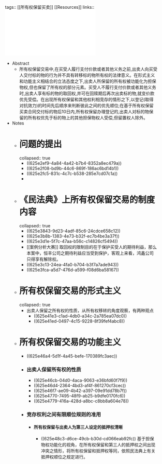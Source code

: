 tags:: [[所有权保留买卖]] [[Resources]]
links:: ![高_2020_《民法典》视野下所有权保留交易的法律构成.pdf](../assets/高_2020_《民法典》视野下所有权保留交易的法律构成_1650339158907_0.pdf)

- Abstract
	- 所有权保留交易中,在买受人履行支付价款或者其他义务之前,出卖人向买受人交付标的物的行为并不具有转移标的物所有权的法律意义。在形式主义和功能主义相结合的立法态度之下,出卖人所保留的所有权被功能化为担保物权,但也保留了所有权的部分元素。买受人不履行支付价款或者其他义务时,出卖人享有标的物的取回权,并可在回赎期后再次出卖标的物,就变价款优先受偿。在出现所有权保留和其他权利相竞存的情形之下,以登记(取得对抗效力)的时间先后顺序来判断彼此之间的优先顺位;在基于所有权保留买卖合同交付标的物后10日内,所有权保留办理登记的,出卖人对标的物保留的所有权优先于标的物上的其他担保物权人受偿,但留置权人除外。
- Notes
	- # 问题的提出
	  collapsed:: true
		- ((625e2ef9-4a84-4a42-b7b4-8352a8ec479a))
		- ((625e2f08-bd9b-44c6-869f-186ac6bd14b1))
		- ((625e2fc5-831c-4c7c-b538-285e7cd07c1a))
		-
	- # 《民法典》上所有权保留交易的制度内容
	  collapsed:: true
		- ((625e3843-9d23-4adf-85c6-24cdce658c12))
		- ((625e3b8b-1383-4e73-b32f-ec7b4be3a37f))
		- ((625e3d1e-5f7c-47aa-b56c-c14826cf5494))
		- [[案例分析大赛]] 取回权的限制目的在于保护买受人的期待利益，那么本案中，恒丰公司之期待利益应当受到保护，客观上来看，鸿鑫公司只得享有解除权。
		- ((625e3c13-24ea-4fa0-b704-b3f7a7ade943))
		- ((625e3fca-a5d7-476d-a599-f08d6ba58167))
	- # 所有权保留交易的形式主义
	  collapsed:: true
		- 出卖人保留之所有权的性质，从所有权移转的角度观察，有两种观点
			- ((625e41e3-c1ad-4db0-a34c-2a785ea07dc0))
			- ((625e41ed-0497-4c15-9228-8f39fef4abc8))
	- # 所有权保留交易的功能主义
		- ((625e46a4-5d1f-4a45-befe-170389fc3aec))
		- ### 出卖人保留所有权的性质
			- ((625e46cb-04d0-4aca-9063-e36bfd60f7f9))
			- ((625e46d4-2364-4bd3-af4f-861270cf3cec))
			- ((625e46f7-ae09-4b42-a397-09e91dd78b7f))
			- ((625e4770-7495-48f9-ab25-b9dfe0170fc6))
			- ((625e4779-416a-428d-a8bc-c8bb8a604e78))
		- ### 竞存权利之间有限顺位规则的准用
			- #### 所有权保留与出卖人为第三人设定的抵押权清晰
				- ((625e48c3-d6ce-49cb-b30d-cd066eab92fc))
				  基于担保物权功能化的视角，在所有权保留和第三人的抵押权之间出现冲突之情形，将所有权保留和抵押权等同，依照民法典上有关抵押权顺位之规定进行。